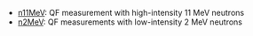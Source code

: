 - [n11MeV](n11MeV): QF measurement with high-intensity 11 MeV neutrons
- [n2MeV](n2MeV): QF measurements with low-intensity 2 MeV neutrons
